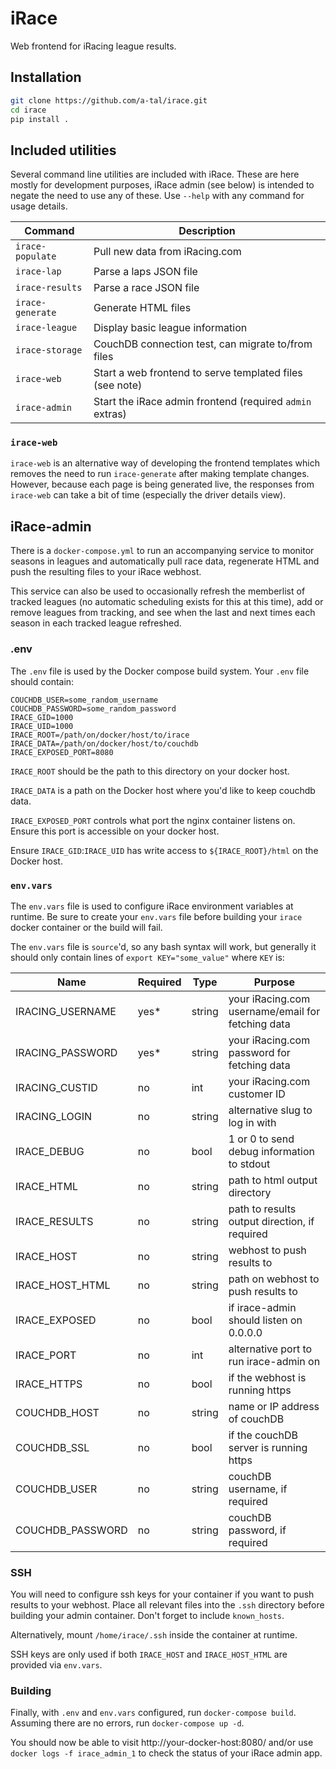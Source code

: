 # iRace

Web frontend for iRacing league results.


## Installation

```bash
git clone https://github.com/a-tal/irace.git
cd irace
pip install .
```


## Included utilities

Several command line utilities are included with iRace. These are here mostly
for development purposes, iRace admin (see below) is intended to negate the
need to use any of these. Use `--help` with any command for usage details.

Command          | Description
-----------------|-------------------------------
`irace-populate` | Pull new data from iRacing.com
`irace-lap`      | Parse a laps JSON file
`irace-results`  | Parse a race JSON file
`irace-generate` | Generate HTML files
`irace-league`   | Display basic league information
`irace-storage`  | CouchDB connection test, can migrate to/from files
`irace-web`      | Start a web frontend to serve templated files (see note)
`irace-admin`    | Start the iRace admin frontend (required `admin` extras)

### `irace-web`

`irace-web` is an alternative way of developing the frontend templates which
removes the need to run `irace-generate` after making template changes.
However, because each page is being generated live, the responses from
`irace-web` can take a bit of time (especially the driver details view).


## iRace-admin

There is a `docker-compose.yml` to run an accompanying service to monitor
seasons in leagues and automatically pull race data, regenerate HTML and
push the resulting files to your iRace webhost.

This service can also be used to occasionally refresh the memberlist of
tracked leagues (no automatic scheduling exists for this at this time),
add or remove leagues from tracking, and see when the last and next
times each season in each tracked league refreshed.

### .env

The `.env` file is used by the Docker compose build system. Your `.env` file
should contain:

```
COUCHDB_USER=some_random_username
COUCHDB_PASSWORD=some_random_password
IRACE_GID=1000
IRACE_UID=1000
IRACE_ROOT=/path/on/docker/host/to/irace
IRACE_DATA=/path/on/docker/host/to/couchdb
IRACE_EXPOSED_PORT=8080
```

`IRACE_ROOT` should be the path to this directory on your docker host.

`IRACE_DATA` is a path on the Docker host where you'd like to keep couchdb data.

`IRACE_EXPOSED_PORT` controls what port the nginx container listens on. Ensure
this port is accessible on your docker host.

Ensure `IRACE_GID`:`IRACE_UID` has write access to `${IRACE_ROOT}/html` on the
Docker host.

### `env.vars`

The `env.vars` file is used to configure iRace environment variables at runtime.
Be sure to create your `env.vars` file before building your `irace` docker
container or the build will fail.

The `env.vars` file is `source`'d, so any bash syntax will work, but generally
it should only contain lines of `export KEY="some_value"` where `KEY` is:

Name             | Required | Type | Purpose
-----------------|------|--------|--------
IRACING_USERNAME | yes* | string | your iRacing.com username/email for fetching data
IRACING_PASSWORD | yes* | string | your iRacing.com password for fetching data
IRACING_CUSTID   | no   | int    | your iRacing.com customer ID
IRACING_LOGIN    | no   | string | alternative slug to log in with
IRACE_DEBUG      | no   | bool   | 1 or 0 to send debug information to stdout
IRACE_HTML       | no   | string | path to html output directory
IRACE_RESULTS    | no   | string | path to results output direction, if required
IRACE_HOST       | no   | string | webhost to push results to
IRACE_HOST_HTML  | no   | string | path on webhost to push results to
IRACE_EXPOSED    | no   | bool   | if irace-admin should listen on 0.0.0.0
IRACE_PORT       | no   | int    | alternative port to run irace-admin on
IRACE_HTTPS      | no   | bool   | if the webhost is running https
COUCHDB_HOST     | no   | string | name or IP address of couchDB
COUCHDB_SSL      | no   | bool   | if the couchDB server is running https
COUCHDB_USER     | no   | string | couchDB username, if required
COUCHDB_PASSWORD | no   | string | couchDB password, if required

### SSH

You will need to configure ssh keys for your container if you want to push
results to your webhost. Place all relevant files into the `.ssh` directory
before building your admin container. Don't forget to include `known_hosts`.

Alternatively, mount `/home/irace/.ssh` inside the container at runtime.

SSH keys are only used if both `IRACE_HOST` and `IRACE_HOST_HTML` are provided
via `env.vars`.

### Building

Finally, with `.env` and `env.vars` configured, run `docker-compose build`.
Assuming there are no errors, run `docker-compose up -d`.

You should now be able to visit http://your-docker-host:8080/ and/or use
`docker logs -f irace_admin_1` to check the status of your iRace admin app.
